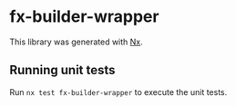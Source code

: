 # fx-builder-wrapper

This library was generated with [Nx](https://nx.dev).

## Running unit tests

Run `nx test fx-builder-wrapper` to execute the unit tests.
